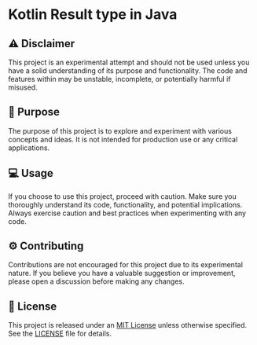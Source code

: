 # Kotlin Result type in Java

## :warning: Disclaimer

This project is an experimental attempt and should not be used unless you have a solid understanding of its purpose and functionality. The code and features within may be unstable, incomplete, or potentially harmful if misused.

## :rocket: Purpose

The purpose of this project is to explore and experiment with various concepts and ideas. It is not intended for production use or any critical applications.

## :computer: Usage

If you choose to use this project, proceed with caution. Make sure you thoroughly understand its code, functionality, and potential implications. Always exercise caution and best practices when experimenting with any code.

## :gear: Contributing

Contributions are not encouraged for this project due to its experimental nature. If you believe you have a valuable suggestion or improvement, please open a discussion before making any changes.

## :page_with_curl: License

This project is released under an [MIT License](LICENSE) unless otherwise specified. See the [LICENSE](LICENSE) file for details.